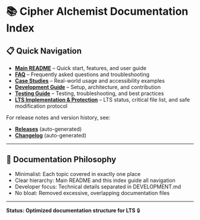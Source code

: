 
# 📚 Cipher Alchemist Documentation Index

## 📋 Quick Navigation

- **[Main README](../README.md)** – Quick start, features, and user guide
- **[FAQ](FAQ.md)** – Frequently asked questions and troubleshooting
- **[Case Studies](CASE_STUDIES.md)** – Real-world usage and accessibility examples
- **[Development Guide](DEVELOPMENT.md)** – Setup, architecture, and contribution
- **[Testing Guide](TESTING_GUIDE.md)** – Testing, troubleshooting, and best practices
- **[LTS Implementation & Protection](LTS_IMPLEMENTATION_COMPLETE.md)** – LTS status, critical file list, and safe modification protocol

For release notes and version history, see:
- **[Releases](RELEASES.md)** (auto-generated)
- **[Changelog](CHANGELOG.md)** (auto-generated)

---

## 📝 Documentation Philosophy

- Minimalist: Each topic covered in exactly one place
- Clear hierarchy: Main README and this index guide all navigation
- Developer focus: Technical details separated in DEVELOPMENT.md
- No bloat: Removed excessive, overlapping documentation files

---

**Status: Optimized documentation structure for LTS** 🔒
